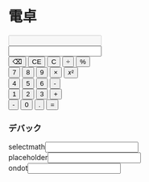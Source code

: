 # 電卓
<html>
  <body>
    <script src="script.js"></script>
    <input type="number" id="input_field2" disabled><br>
    <input type="number" id="input_field"><br>
    <input type="button" value="⌫" onclick="char_delete(0)">
    <input type="button" value="CE" onclick="char_delete(1)">
    <input type="button" value="C" onclick="char_delete(2)">
    <input type="button" value="÷" onclick="math('/')">
    <input type="button" value="%" onclick="math('%')">
    <br>
    <input type="button" value="7" onclick="input(7)">
    <input type="button" value="8" onclick="input(8)">
    <input type="button" value="9" onclick="input(9)">
    <input type="button" value="×" onclick="math('*')">
    <input type="button" value="𝑥²" onclick="math('**')">
    <br>
    <input type="button" value="4" onclick="input(4)">
    <input type="button" value="5" onclick="input(5)">
    <input type="button" value="6" onclick="input(6)">
    <input type="button" value="-" onclick="math('-')">
    <br>
    <input type="button" value="1" onclick="input(1)">
    <input type="button" value="2" onclick="input(2)">
    <input type="button" value="3" onclick="input(3)">
    <input type="button" value="+" onclick="math('+')">
    <br>
    <input type="button" value="-" onclick="minus()">
    <input type="button" value="0" onclick="input(0)">
    <input type="button" value="." onclick="inputdot(ondot)">
    <input type="button" value="=" onclick="math('=')">
    <br>
    <!--デバック-->
    <h3>デバック</h3>
    selectmath<input type="text" id="sld">
    <br>
    placeholder<input type="text" id="pld">
    <br>
    ondot<input type="text" id="dod">
    
  </body>
<html>
